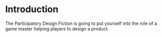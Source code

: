 # Introduction

The Participatory Design Fiction is going to put yourself into the role of a game master helping players to design a product. 
